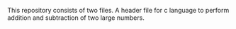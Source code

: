 This repository consists of two files.
A header file for c language to perform addition and subtraction of two large numbers.
